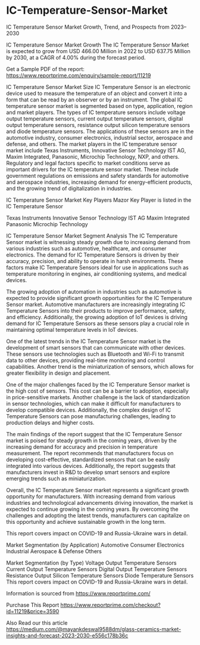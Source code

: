 # IC-Temperature-Sensor-Market
IC Temperature Sensor Market Growth, Trend, and Prospects from 2023–2030

IC Temperature Sensor Market Growth
The IC Temperature Sensor Market is expected to grow from USD 466.00 Million in 2022 to USD 637.75 Million by 2030, at a CAGR of 4.00% during the forecast period.

Get a Sample PDF of the report: https://www.reportprime.com/enquiry/sample-report/11219

IC Temperature Sensor Market Size
IC Temperature Sensor is an electronic device used to measure the temperature of an object and convert it into a form that can be read by an observer or by an instrument. The global IC temperature sensor market is segmented based on type, application, region and market players. The types of IC temperature sensors include voltage output temperature sensors, current output temperature sensors, digital output temperature sensors, resistance output silicon temperature sensors and diode temperature sensors. The applications of these sensors are in the automotive industry, consumer electronics, industrial sector, aerospace and defense, and others. The market players in the IC temperature sensor market include Texas Instruments, Innovative Sensor Technology IST AG, Maxim Integrated, Panasonic, Microchip Technology, NXP, and others. Regulatory and legal factors specific to market conditions serve as important drivers for the IC temperature sensor market. These include government regulations on emissions and safety standards for automotive and aerospace industries, increasing demand for energy-efficient products, and the growing trend of digitalization in industries.

IC Temperature Sensor Market Key Players
Mazor Key Player is listed in the IC Temperature Sensor

Texas Instruments
Innovative Sensor Technology IST AG
Maxim Integrated
Panasonic
Microchip Technology

IC Temperature Sensor Market Segment Analysis
The IC Temperature Sensor market is witnessing steady growth due to increasing demand from various industries such as automotive, healthcare, and consumer electronics. The demand for IC Temperature Sensors is driven by their accuracy, precision, and ability to operate in harsh environments. These factors make IC Temperature Sensors ideal for use in applications such as temperature monitoring in engines, air conditioning systems, and medical devices.

The growing adoption of automation in industries such as automotive is expected to provide significant growth opportunities for the IC Temperature Sensor market. Automotive manufacturers are increasingly integrating IC Temperature Sensors into their products to improve performance, safety, and efficiency. Additionally, the growing adoption of IoT devices is driving demand for IC Temperature Sensors as these sensors play a crucial role in maintaining optimal temperature levels in IoT devices.

One of the latest trends in the IC Temperature Sensor market is the development of smart sensors that can communicate with other devices. These sensors use technologies such as Bluetooth and Wi-Fi to transmit data to other devices, providing real-time monitoring and control capabilities. Another trend is the miniaturization of sensors, which allows for greater flexibility in design and placement.

One of the major challenges faced by the IC Temperature Sensor market is the high cost of sensors. This cost can be a barrier to adoption, especially in price-sensitive markets. Another challenge is the lack of standardization in sensor technologies, which can make it difficult for manufacturers to develop compatible devices. Additionally, the complex design of IC Temperature Sensors can pose manufacturing challenges, leading to production delays and higher costs.

The main findings of the report suggest that the IC Temperature Sensor market is poised for steady growth in the coming years, driven by the increasing demand for accuracy and precision in temperature measurement. The report recommends that manufacturers focus on developing cost-effective, standardized sensors that can be easily integrated into various devices. Additionally, the report suggests that manufacturers invest in R&D to develop smart sensors and explore emerging trends such as miniaturization.

Overall, the IC Temperature Sensor market represents a significant growth opportunity for manufacturers. With increasing demand from various industries and technological advancements driving innovation, the market is expected to continue growing in the coming years. By overcoming the challenges and adopting the latest trends, manufacturers can capitalize on this opportunity and achieve sustainable growth in the long term.

This report covers impact on COVID-19 and Russia-Ukraine wars in detail.

Market Segmentation (by Application)
Automotive
Consumer Electronics
Industrial
Aerospace & Defense
Others

Market Segmentation (by Type)
Voltage Output Temperature Sensors
Current Output Temperature Sensors
Digital Output Temperature Sensors
Resistance Output Silicon Temperature Sensors
Diode Temperature Sensors
This report covers impact on COVID-19 and Russia-Ukraine wars in detail.

Information is sourced from https://www.reportprime.com/

Purchase This Report
https://www.reportprime.com/checkout?id=11219&price=3590

Also Read our this article
https://medium.com/@mayankdeswal9588dm/glass-ceramics-market-insights-and-forecast-2023-2030-e556c178b36c
